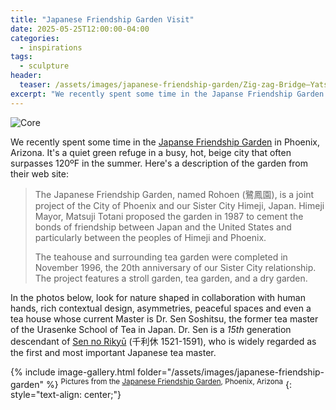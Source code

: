 ```yaml
---
title: "Japanese Friendship Garden Visit"
date: 2025-05-25T12:00:00-04:00
categories:
  - inspirations
tags:
  - sculpture
header:
  teaser: /assets/images/japanese-friendship-garden/Zig-zag-Bridge–Yatsuhashi.jpeg
excerpt: "We recently spent some time in the Japanse Friendship Garden in Phoenix, Arizona. It's a quiet green refuge in a busy, hot, beige city that often surpasses 120ºF in the summer. "
---
```

![Core](/assets/images/japanese-friendship-garden/Zig-zag-Bridge–Yatsuhashi.jpeg)

We recently spent some time in the [Japanse Friendship Garden](https://www.japanesefriendshipgarden.org) in Phoenix, Arizona. It's a quiet green refuge in a busy, hot, beige city that often surpasses 120ºF in the summer. Here's a description of the garden from their web site:

> The Japanese Friendship Garden, named Rohoen (鷺鳳園), is a joint project of the City of Phoenix and our Sister City Himeji, Japan. Himeji Mayor, Matsuji Totani proposed the garden in 1987 to cement the bonds of friendship between Japan and the United States and particularly between the peoples of Himeji and Phoenix.
>
>The teahouse and surrounding tea garden were completed in November 1996, the 20th anniversary of our Sister City relationship. The project features a stroll garden, tea garden, and a dry garden.

In the photos below, look for nature shaped in collaboration with human hands, rich contextual design, asymmetries, peaceful spaces and even a tea house whose current Master is Dr. Sen Soshitsu, the former tea master of the Urasenke School of Tea in Japan. Dr. Sen is a _15th_ generation descendant of [Sen no Rikyū](https://en.wikipedia.org/wiki/Sen_no_Rikyū) (千利休 1521-1591), who is widely regarded as the first and most important Japanese tea master.

<!-- Uses https://jekyllcodex.org/without-plugin/image-gallery/ -->
{% include image-gallery.html folder="/assets/images/japanese-friendship-garden" %}
<sup>Pictures from the [Japanese Friendship Garden](https://www.japanesefriendshipgarden.org), Phoenix, Arizona</sup>
{: style="text-align: center;"}
